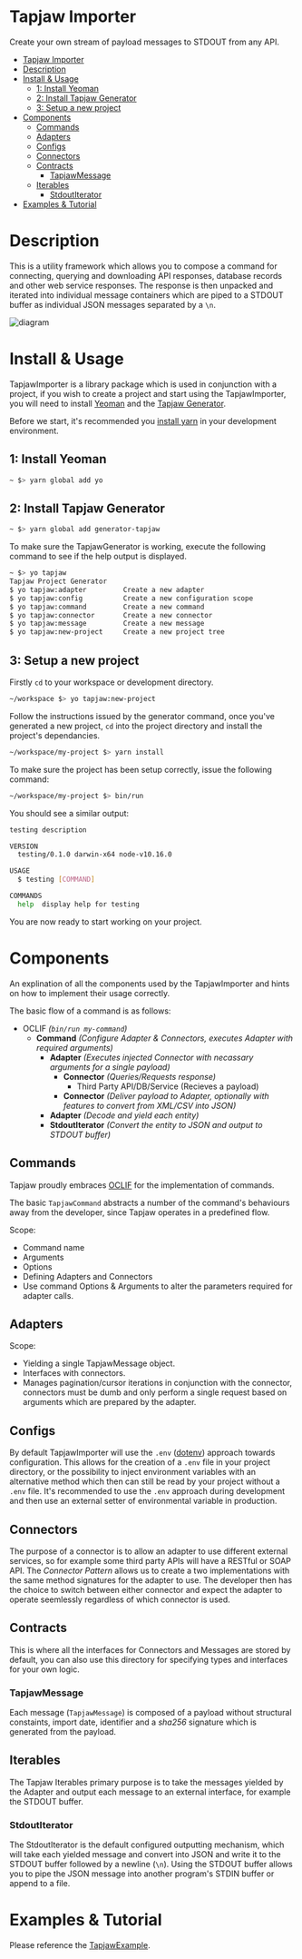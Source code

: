 Tapjaw Importer
===============

Create your own stream of payload messages to STDOUT from any API.

<!-- toc -->
- [Tapjaw Importer](#tapjaw-importer)
- [Description](#description)
- [Install &amp; Usage](#install-amp-usage)
  - [1: Install Yeoman](#1-install-yeoman)
  - [2: Install Tapjaw Generator](#2-install-tapjaw-generator)
  - [3: Setup a new project](#3-setup-a-new-project)
- [Components](#components)
  - [Commands](#commands)
  - [Adapters](#adapters)
  - [Configs](#configs)
  - [Connectors](#connectors)
  - [Contracts](#contracts)
    - [TapjawMessage](#tapjawmessage)
  - [Iterables](#iterables)
    - [StdoutIterator](#stdoutiterator)
- [Examples &amp; Tutorial](#examples-amp-tutorial)
<!-- tocstop -->

# Description

This is a utility framework which allows you to compose a command for connecting, querying and downloading
API responses, database records and other web service responses. The response is then unpacked and iterated into individual message containers which are piped to a STDOUT buffer as individual JSON messages separated by a `\n`.


![diagram](./resources/diagram.png "Tapjaw Diagram")

# Install & Usage

TapjawImporter is a library package which is used in conjunction with a project, if you wish to create a project and start using the TapjawImporter, you will need to install [Yeoman](https://github.com/yeoman/yo) and the [Tapjaw Generator](https://github.com/digidip/generator-tapjaw).

Before we start, it's recommended you [install yarn](https://yarnpkg.com/en/docs/install) in your development environment.

## 1: Install Yeoman

```bash
~ $> yarn global add yo
```

## 2: Install Tapjaw Generator

```bash
~ $> yarn global add generator-tapjaw
```

To make sure the TapjawGenerator is working, execute the following command to see if the help output is displayed.

```bash
~ $> yo tapjaw
Tapjaw Project Generator
$ yo tapjaw:adapter         Create a new adapter
$ yo tapjaw:config          Create a new configuration scope
$ yo tapjaw:command         Create a new command
$ yo tapjaw:connector       Create a new connector
$ yo tapjaw:message         Create a new message
$ yo tapjaw:new-project     Create a new project tree
```

## 3: Setup a new project

Firstly `cd` to your workspace or development directory.

```bash
~/workspace $> yo tapjaw:new-project
```

Follow the instructions issued by the generator command, once you've generated a new project, `cd` into the project directory and install the project's dependancies.

```bash
~/workspace/my-project $> yarn install
```

To make sure the project has been setup correctly, issue the following command:

```bash
~/workspace/my-project $> bin/run
```

You should see a similar output:

```bash
testing description

VERSION
  testing/0.1.0 darwin-x64 node-v10.16.0

USAGE
  $ testing [COMMAND]

COMMANDS
  help  display help for testing
```

You are now ready to start working on your project.

# Components

An explination of all the components used by the TapjawImporter and hints on how to implement their usage correctly.

The basic flow of a command is as follows:

- OCLIF *(`bin/run my-command`)*
    - **Command** *(Configure Adapter & Connectors, executes Adapter with required arguments)*
        - **Adapter** *(Executes injected Connector with necassary arguments for a single payload)*
            - **Connector** *(Queries/Requests response)*
                - Third Party API/DB/Service (Recieves a payload)
            - **Connector** *(Deliver payload to Adapter, optionally with features to convert from XML/CSV into JSON)*
        - **Adapter** *(Decode and yield each entity)*
        - **StdoutIterator** *(Convert the entity to JSON and output to STDOUT buffer)*

## Commands

Tapjaw proudly embraces [OCLIF](https://github.com/oclif/oclif) for the implementation of commands.

The basic `TapjawCommand` abstracts a number of the command's behaviours away from the developer, since Tapjaw operates in a predefined flow.

Scope:
* Command name
* Arguments
* Options
* Defining Adapters and Connectors
* Use command Options & Arguments to alter the parameters required for adapter calls.

## Adapters

Scope:
* Yielding a single TapjawMessage object.
* Interfaces with connectors.
* Manages pagination/cursor iterations in conjunction with the connector, connectors must be dumb and only perform a single request based on arguments which are prepared by the adapter.

## Configs

By default TapjawImporter will use the `.env` ([dotenv](https://github.com/motdotla/dotenv)) approach towards configuration. This allows for the creation of a `.env` file in your project directory, or the possibility to inject environment variables with an alternative method which then can still be read by your project without a `.env` file.  It's recommended to use the `.env` approach during development and then use an external setter of environmental variable in production.

## Connectors

The purpose of a connector is to allow an adapter to use different external services, so for example some third party APIs will have a RESTful or SOAP API. The _Connector Pattern_ allows us to create a two implementations with the same method signatures for the adapter to use. The developer then has the choice to switch between either connector and expect the adapter to operate seemlessly regardless of which connector is used.

## Contracts

This is where all the interfaces for Connectors and Messages are stored by default, you can also use this directory for specifying types and interfaces for your own logic.

### TapjawMessage

Each message (`TapjawMessage`) is composed of a payload without structural constaints, import date, identifier and a *sha256* signature which is generated from the payload.

## Iterables

The Tapjaw Iterables primary purpose is to take the messages yielded by the Adapter and output each message to an external interface, for example the STDOUT buffer.

### StdoutIterator

The StdoutIterator is the default configured outputting mechanism, which will take each yielded message and convert into JSON and write it to the STDOUT buffer followed by a newline (`\n`). Using the STDOUT buffer allows you to pipe the JSON message into another program's STDIN buffer or append to a file.

# Examples & Tutorial

Please reference the [TapjawExample](https://github.com/digidip/tapjaw-example/).
